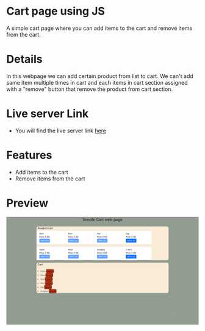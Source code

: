 # Cart page using JS
A simple cart page where you can add items to the cart and remove items from the cart.


# Details
In this webpage we can add certain product from list to cart. We can't add same item multiple times in cart and each items in cart section assigned with a "remove" button that remove the product from cart section. 

# Live server Link
- You will find the live server link [here](https://uthsasaha20000.github.io/Simple-Cart-page-using-java-script/) 

# Features
- Add items to the cart
- Remove items from the cart

# Preview 
![Cart Page](images/cart_page.png)